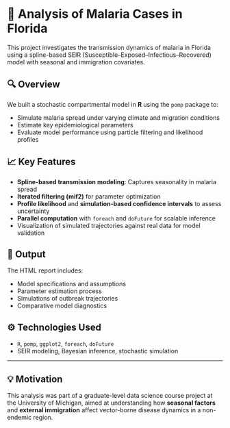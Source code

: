 # 🦟 Analysis of Malaria Cases in Florida

This project investigates the transmission dynamics of malaria in Florida using a spline-based SEIR (Susceptible–Exposed–Infectious–Recovered) model with seasonal and immigration covariates.

## 🔍 Overview
We built a stochastic compartmental model in **R** using the `pomp` package to:
- Simulate malaria spread under varying climate and migration conditions
- Estimate key epidemiological parameters
- Evaluate model performance using particle filtering and likelihood profiles

## 📈 Key Features
- **Spline-based transmission modeling**: Captures seasonality in malaria spread  
- **Iterated filtering (mif2)** for parameter optimization  
- **Profile likelihood** and **simulation-based confidence intervals** to assess uncertainty  
- **Parallel computation** with `foreach` and `doFuture` for scalable inference  
- Visualization of simulated trajectories against real data for model validation

## 📁 Output
The HTML report includes:
- Model specifications and assumptions  
- Parameter estimation process  
- Simulations of outbreak trajectories  
- Comparative model diagnostics

## ⚙️ Technologies Used
- `R`, `pomp`, `ggplot2`, `foreach`, `doFuture`  
- SEIR modeling, Bayesian inference, stochastic simulation

---

## 💡 Motivation
This analysis was part of a graduate-level data science course project at the University of Michigan, aimed at understanding how **seasonal factors** and **external immigration** affect vector-borne disease dynamics in a non-endemic region.
